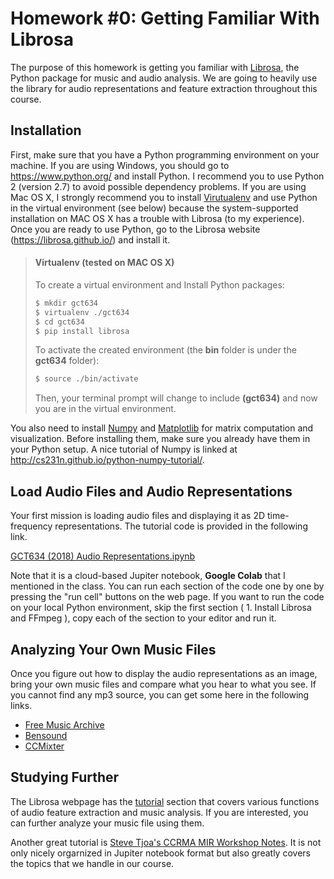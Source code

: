 # Homework #0: Getting Familiar With Librosa

The purpose of this homework is getting you familiar with [Librosa](https://librosa.github.io/), the Python package for music and audio analysis. We are going to heavily use the library for audio representations and feature extraction throughout this course.  


## Installation 
First, make sure that you have a Python programming environment on your machine. If you are using Windows, you should go to https://www.python.org/ and install Python. I recommend you to use Python 2 (version 2.7) to avoid possible dependency problems. If you are using Mac OS X, I strongly recommend you to install [Virutualenv](https://virtualenv.pypa.io/en/stable/) and use Python in the virtual environment (see below) because the system-supported installation on MAC OS X has a trouble with Librosa (to my experience).  Once you are ready to use Python, go to the Librosa website (https://librosa.github.io/) and install it. 

>#### Virtualenv  (tested on MAC OS X)
>
>To create a virtual environment and Install Python packages: 
>```sh
>$ mkdir gct634
>$ virtualenv ./gct634
>$ cd gct634
>$ pip install librosa
>```
>To activate the created environment (the **bin** folder is under the **gct634** folder): 
>```sh
>$ source ./bin/activate
>```
>Then, your terminal prompt will change to include **(gct634)** and now you are in the virtual environment. 

You also need to install [Numpy](http://www.numpy.org/) and [Matplotlib](https://matplotlib.org/) for matrix computation and visualization. Before installing them, make sure you already have them in your Python setup.  A nice tutorial of Numpy is linked at 
http://cs231n.github.io/python-numpy-tutorial/.  


## Load Audio Files and Audio Representations
Your first mission is loading audio files and displaying it  as 2D time-frequency representations.  The tutorial code is provided in the following link.

[GCT634 (2018) Audio Representations.ipynb](https://drive.google.com/file/d/1ZqB1u5YAVLWVLyRGdeHeM40RVahN9FLJ/view?usp=sharing)

Note that it is a cloud-based Jupiter notebook, **Google Colab** that I mentioned in the class.  You can run each section of the code one by one by pressing the "run cell" buttons on the web page. If you want to run the code on your local Python environment, skip the first section ( 1. Install Librosa and FFmpeg ), copy each of the section to your editor and run it. 


## Analyzing Your Own Music Files
Once you figure out how to display the audio representations as an image, bring your own music files and compare what you hear to what you see.  If you cannot find any mp3 source, you can get some here in the following links. 

* [Free Music Archive](http://freemusicarchive.org/)
* [Bensound]( https://www.bensound.com)
* [CCMixter](http://ccmixter.org/view/media/home)


## Studying Further
The Librosa webpage has the [tutorial](http://librosa.github.io/librosa/tutorial.html) section that covers various functions of audio feature extraction and music analysis. If you are interested, you can further analyze your music file using them.  

Another great tutorial is [Steve Tjoa's CCRMA MIR Workshop Notes](https://musicinformationretrieval.com/). It is not only nicely orgarnized in Jupiter notebook format but also greatly covers the topics that we handle in our course. 

